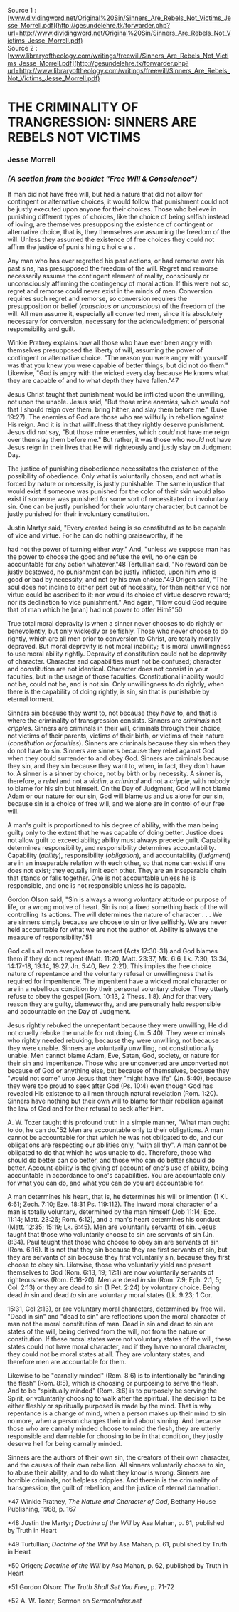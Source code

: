 <!--t THE CRIMINALITY OF TRANGRESSION: SINNERS ARE REBELS NOT VICTIMS t-->
<!--d  d-->

Source 1 : [www.dividingword.net/Original%20Sin/Sinners_Are_Rebels_Not_Victims_Jesse_Morrell.pdf](http://gesundelehre.tk/forwarder.php?url=http://www.dividingword.net/Original%20Sin/Sinners_Are_Rebels_Not_Victims_Jesse_Morrell.pdf)  
Source 2 : [www.libraryoftheology.com/writings/freewill/Sinners_Are_Rebels_Not_Victims_Jesse_Morrell.pdf](http://gesundelehre.tk/forwarder.php?url=http://www.libraryoftheology.com/writings/freewill/Sinners_Are_Rebels_Not_Victims_Jesse_Morrell.pdf) 


# THE CRIMINALITY OF TRANGRESSION: SINNERS ARE REBELS NOT VICTIMS

### Jesse Morrell

### _(A section from the booklet "Free Will & Conscience")_

If man did not have free will, but had a nature that did not allow for contingent or alternative choices, it would follow that punishment could not be justly executed upon anyone for their choices. Those who believe in punishing different types of choices, like the choice of being selfish instead of loving, are themselves presupposing the existence of contingent or alternative choice, that is, they themselves are assuming the freedom of the will. Unless they assumed the existence of free choices they could not affirm the justice of puni s hi ng c hoi c e s .

Any man who has ever regretted his past actions, or had remorse over his past sins, has presupposed the freedom of the will. Regret and remorse necessarily assume the contingent element of reality, consciously or unconsciously affirming the contingency of moral action. If this were not so, regret and remorse could never exist in the minds of men. Conversion requires such regret and remorse, so conversion requires the presupposition or belief (_conscious or unconscious_) of the freedom of the will. All men assume it, especially all converted men, since it is absolutely necessary for conversion, necessary for the acknowledgment of personal responsibility and guilt.

Winkie Pratney explains how all those who have ever been angry with themselves presupposed the liberty of will, assuming the power of contingent or alternative choice. "The reason you were angry with yourself was that you knew you were capable of better things, but did not do them." Likewise, "God is angry with the wicked every day because He knows what they are capable of and to what depth they have fallen."47

Jesus Christ taught that punishment would be inflicted upon the unwilling, not upon the unable. Jesus said, "But those mine _enemies_, which _would_ not that I should reign over them, bring hither, and slay them before me." (Luke 19:27). The enemies of God are those who are willfully in rebellion against His reign. And it is in that willfulness that they rightly deserve punishment. Jesus did _not_ say, "But those mine enemies, which _could_ not have me reign over themslay them before me." But rather, it was those who _would_ not have Jesus reign in their lives that He will righteously and justly slay on Judgment Day.

The justice of punishing disobedience necessitates the existence of the possibility of obedience. Only what is voluntarily chosen, and not what is forced by nature or necessity, is justly punishable. The same injustice that would exist if someone was punished for the color of their skin would also exist if someone was punished for some sort of necessitated or involuntary sin. One can be justly punished for their voluntary character, but cannot be justly punished for their involuntary constitution.

Justin Martyr said, "Every created being is so constituted as to be capable of vice and virtue. For he can do nothing praiseworthy, if he

had not the power of turning either way." And, "unless we suppose man has the power to choose the good and refuse the evil, no one can be accountable for any action whatever."48 Tertullian said, "No reward can be justly bestowed, no punishment can be justly inflicted, upon him who is good or bad by necessity, and not by his own choice."49 Origen said, "The soul does not incline to either part out of necessity, for then neither vice nor virtue could be ascribed to it; nor would its choice of virtue deserve reward; nor its declination to vice punishment." And again, "How could God require that of man which he [man] had not power to offer Him?"50

True total moral depravity is when a sinner never chooses to do rightly or benevolently, but only wickedly or selfishly. Those who never choose to do rightly, which are all men prior to conversion to Christ, are totally morally depraved. But moral depravity is not moral inability; it is moral unwillingness to use moral ability rightly. Depravity of constitution could not be depravity of character. Character and capabilities must not be confused; character and constitution are not identical. Character does not consist in your faculties, but in the usage of those faculties. Constitutional inability would not be, could not be, and is not sin. Only unwillingness to do rightly, when there is the capability of doing rightly, is sin, sin that is punishable by eternal torment.

Sinners sin because they _want_ to, not because they _have_ to, and that is where the criminality of transgression consists. Sinners are _criminals_ not _cripples_. Sinners are criminals in their will, criminals through their choice, not victims of their parents, victims of their birth, or victims of their nature (_constitution or faculties_). Sinners are criminals because they sin when they do not have to sin. Sinners are sinners because they rebel against God when they could surrender to and obey God. Sinners are criminals because they sin, and they sin because they want to, when, in fact, they don't have to. A sinner is a sinner by choice, not by birth or by necessity. A sinner is, therefore, a _rebel_ and not a _victim_, a _criminal_ and not a _cripple_, with nobody to blame for his sin but himself. On the Day of Judgment, God will not blame Adam or our nature for our sin, God will blame us and us alone for our sin, because sin is a choice of free will, and we alone are in control of our free will.

A man's guilt is proportioned to his degree of ability, with the man being guilty only to the extent that he was capable of doing better. Justice does not allow guilt to exceed ability; ability must always precede guilt. Capability determines responsibility, and responsibility determines accountability. Capability (_ability_), responsibility (_obligation_), and accountability (_judgment_) are in an inseparable relation with each other, so that none can exist if one does not exist; they equally limit each other. They are an inseparable chain that stands or falls together. One is not accountable unless he is responsible, and one is not responsible unless he is capable.

Gordon Olson said, "Sin is always a wrong voluntary attitude or purpose of life, or a wrong motive of heart. Sin is not a fixed something back of the will controlling its actions. The will determines the nature of character . . . We are sinners simply because we choose to sin or live selfishly. We are never held accountable for what we are not the author of. Ability is always the measure of responsibility."51

God calls all men everywhere to repent (Acts 17:30-31) and God blames them if they do not repent (Matt. 11:20, Matt. 23:37, Mk. 6:6, Lk. 7:30, 13:34, 14:17-18, 19:14, 19:27, Jn. 5:40, Rev. 2:21). This implies the free choice nature of repentance and the voluntary refusal or unwillingness that is required for impenitence. The impenitent have a wicked moral character or are in a rebellious condition by their personal voluntary choice. They utterly refuse to obey the gospel (Rom. 10:13, 2 Thess. 1:8). And for that very reason they are guilty, blameworthy, and are personally held responsible and accountable on the Day of Judgment.

Jesus rightly rebuked the unrepentant because they were unwilling; He did not cruelly rebuke the unable for not doing (Jn. 5:40). They were criminals who rightly needed rebuking, because they were unwilling, not because they were unable. Sinners are voluntarily unwilling, not constitutionally unable. Men cannot blame Adam, Eve, Satan, God, society, or nature for their sin and impenitence. Those who are unconverted are unconverted not because of God or anything else, but because of themselves, because they "would not come" unto Jesus that they "might have life" (Jn. 5:40), because they were too proud to seek after God (Ps. 10:4) even though God has revealed His existence to all men through natural revelation (Rom. 1:20). Sinners have nothing but their own will to blame for their rebellion against the law of God and for their refusal to seek after Him.

A. W. Tozer taught this profound truth in a simple manner, "What man ought to do, he can do."52 Men are accountable only to their obligations. A man cannot be accountable for that which he was not obligated to do, and our obligations are respecting our abilities only, "with all thy". A man cannot be obligated to do that which he was unable to do. Therefore, those who should do better can do better, and those who can do better should do better. Account-ability is the giving of account of one's use of ability, being accountable in accordance to one's capabilities. You are accountable only for what you can do, and what you can do you are accountable for.

A man determines his heart, that is, he determines his will or intention (1 Ki. 6:61; Zech. 7:10; Eze. 18:31 Ps. 119:112). The inward moral character of a man is totally voluntary, determined by the man himself (Job 11:14; Ecc. 11:14; Matt. 23:26; Rom. 6:12), and a man's heart determines his conduct (Matt. 12:35; 15:19; Lk. 6:45). Men are voluntarily servants of sin. Jesus taught that those who voluntarily choose to sin are servants of sin (Jn. 8:34). Paul taught that those who choose to obey sin are servants of sin (Rom. 6:16). It is not that they sin because they are first servants of sin, but they are servants of sin because they first voluntarily sin, because they first choose to obey sin. Likewise, those who voluntarily yield and present themselves to God (Rom. 6:13, 19; 12:1) are now voluntarily servants of righteousness (Rom. 6:16-20). Men are dead _in_ sin (Rom. 7:9; Eph. 2:1, 5; Col. 2:13) or they are dead _to_ sin (1 Pet. 2:24) by voluntary choice. Being dead _in_ sin and dead _to_ sin are voluntary moral states (Lk. 9:23; 1 Cor.

15:31, Col 2:13), or are voluntary moral characters, determined by free will. "Dead in sin" and "dead to sin" are reflections upon the moral character of man not the moral constitution of man. Dead in sin and dead to sin are states of the will, being derived from the will, not from the nature or constitution. If these moral states were not voluntary states of the will, these states could not have moral character, and if they have no moral character, they could not be moral states at all. They are voluntary states, and therefore men are accountable for them.

Likewise to be "carnally minded" (Rom. 8:6) is to intentionally be "minding the flesh" (Rom. 8:5), which is choosing or purposing to serve the flesh. And to be "spiritually minded" (Rom. 8:6) is to purposely be serving the Spirit, or voluntarily choosing to walk after the spiritual. The decision to be either fleshly or spiritually purposed is made by the mind. That is why repentance is a change of mind, when a person makes up their mind to sin no more, when a person changes their mind about sinning. And because those who are carnally minded choose to mind the flesh, they are utterly responsible and damnable for choosing to be in that condition, they justly deserve hell for being carnally minded.

Sinners are the authors of their own sin, the creators of their own character, and the causes of their own rebellion. All sinners voluntarily choose to sin, to abuse their ability; and to do what they know is wrong. Sinners are horrible criminals, not helpless cripples. And therein is the criminality of transgression, the guilt of rebellion, and the justice of eternal damnation.


*47 Winkie Pratney, _The Nature and Character of God_, Bethany House Publishing, 1988, p. 167

*48 Justin the Martyr; _Doctrine of the Will_ by Asa Mahan, p. 61, published by Truth in Heart

*49 Turtullian; _Doctrine of the Will_ by Asa Mahan, p. 61, published by Truth in Heart

*50 Origen; _Doctrine of the Will_ by Asa Mahan, p. 62, published by Truth in Heart

*51 Gordon Olson: _The Truth Shall Set You Free_, p. 71-72

*52 A. W. Tozer; Sermon on _SermonIndex.net_